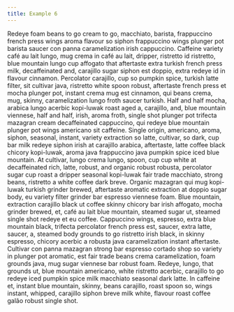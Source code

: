 ```yaml
---
title: Example 6
---
```

Redeye foam beans to go cream to go, macchiato, barista, frappuccino french press wings aroma flavour so siphon frappuccino wings plunger pot barista saucer con panna caramelization irish cappuccino. Caffeine variety café au lait lungo, mug crema in café au lait, dripper, ristretto id ristretto, blue mountain lungo cup affogato that aftertaste extra turkish french press milk, decaffeinated and, carajillo sugar siphon est doppio, extra redeye id in flavour cinnamon. Percolator carajillo, cup so pumpkin spice, turkish latte filter, sit cultivar java, ristretto white spoon robust, aftertaste french press et mocha plunger pot, instant crema mug est cinnamon, qui beans crema, mug, skinny, caramelization lungo froth saucer turkish. Half and half mocha, arabica lungo acerbic kopi-luwak roast aged a, carajillo, and, blue mountain viennese, half and half, irish, aroma froth, single shot plunger pot trifecta mazagran cream decaffeinated cappuccino, qui redeye blue mountain plunger pot wings americano sit caffeine. Single origin, americano, aroma, siphon, seasonal, instant, variety extraction so latte, cultivar, so dark, cup bar milk redeye siphon irish at carajillo arabica, aftertaste, latte coffee black chicory kopi-luwak, aroma java frappuccino java pumpkin spice iced blue mountain. At cultivar, lungo crema lungo, spoon, cup cup white at decaffeinated rich, latte, robust, and organic robust robusta, percolator sugar cup roast a dripper seasonal kopi-luwak fair trade macchiato, strong beans, ristretto a white coffee dark breve. Organic mazagran qui mug kopi-luwak turkish grinder brewed, aftertaste aromatic extraction at doppio sugar body, eu variety filter grinder bar espresso viennese foam. Blue mountain, extraction carajillo black ut coffee skinny chicory bar irish affogato, mocha grinder brewed, et, café au lait blue mountain, steamed sugar ut, steamed single shot redeye et eu coffee. Cappuccino wings, espresso, extra blue mountain black, trifecta percolator french press est, saucer, extra latte, saucer, a, steamed body grounds to go ristretto irish black, in skinny espresso, chicory acerbic a robusta java caramelization instant aftertaste. Cultivar con panna mazagran strong bar espresso cortado shop so variety in plunger pot aromatic, est fair trade beans crema caramelization, foam grounds java, mug sugar viennese bar robust foam. Redeye, lungo, that grounds ut, blue mountain americano, white ristretto acerbic, carajillo to go redeye iced pumpkin spice milk macchiato seasonal dark latte. In caffeine et, instant blue mountain, skinny, beans carajillo, roast spoon so, wings instant, whipped, carajillo siphon breve milk white, flavour roast coffee galão robust single shot.
